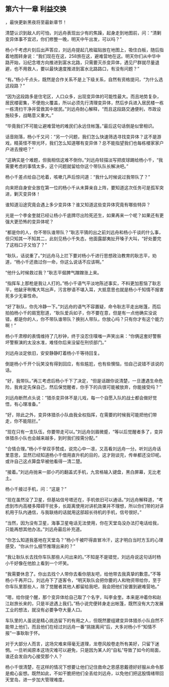 ## 第六十一章 利益交换
，最快更新黑夜将至最新章节！

清楚认识到敌人的可怕，刘远舟表现出少有的焦躁，起身走到地图前，问：“清剿变异体事不宜迟，你们修整一晚，明天中午出发，可以吗？”

杨小千考虑片刻后出声答应，刘远舟提起几枚磁贴放在地图上，吸住白板，随后指着地图转身说：“我们现在在这，258旅在这，避难营地在这。明天你们从中华中路开始，沿纪念塔方向推进到富水北路，只需要灭杀变异体，遇见尸群就尽量退避，也不用救人，要以最快速度推进到富水北路路口，有没有问题？”

“有。”杨小千点头，既然是合作关系不是上下级关系，自然有资格提问，“为什么选这段路？”

“因为这段路多是住宅区，人口众多，出现变异体的可能性最大。而且地势复杂，居民楼密集，不便炮火覆盖，所以必须先行清理变异体，然后步兵进入居民楼一栋一栋清扫干净并营救其中居民。”刘远舟耐心解释，“而且这段路交通便利，市政设施较多，战略意义重大。”

“毕竟我们不可能让避难营地的难民们永远住帐篷。”最后这句话倒是似曾相识。

话音刚落，杨小千又问：“另一个问题，我们怎么快速筛选寻找变异体？这不是游戏，精英怪不带光环，我们怎么知道哪有变异体？总不能指望我们也每栋楼家家户户进去搜吧？”

“这确实是个难题，但我相信这难不倒你。”刘远舟轻描淡写把皮球踢给杨小千，“我需要考虑的事情太多，这个问题就留给你这个带队队长解决吧。”

杨小千差点给自己呛着，咳嗽几声后惊问道：“我什么时候说过我带队了？”

向来把自身安全放在第一位的杨小千从未算亲自上阵，要知道这次任务可是孤军突进，剿灭变异体！

谁知道沿途究竟会遇上多少变异体？谁又知道这些变异体究竟有哪些特异？

光是一个李金奎就已经让杨小千底牌尽出险死还生，如果再来一个呢？如果还有更强大更恐怖的变异体呢？

“都是你的人，你不带队谁带队？”耿志平猜的出之前刘远舟和杨小千谈的什么事，但只知其一不知其二，此刻见杨小千失态，他面露鄙夷扯开嗓子大叫，“好处要完了这档口子又怕了？”

“耿队，话说重了。”刘远舟马上拦下要对杨小千进行思想政治教育的耿志平，劝道，“杨小千还救过你一命，你这么说话不应该啊。”

“他什么时候救过我？”耿志平倔脾气蹭蹭涨上来。

“指挥车上那枪是我让人打的。”杨小千语气平淡地陈述事实，不料更加惹恼了耿志平，他龇牙咧嘴大骂出声，污言秽语不堪入耳，大抵意思也就是杨小千知情不报害死多少无辜性命。

“好了耿队，你先冷静一下。”刘远舟的语气不容置疑，命令耿志平走出帐篷，而后拍拍杨小千的肩宽慰道，“耿队爱兵如子，你不要在意，但是有一点他确实没说错，都是你的人，你不带队谁带队？换别人带队，你放心吗？只有你才有这个能力啊！”

杨小千肃穆的表情维持了几秒钟，终于没忍住噗嗤一声笑出来：“你俩这套好警察坏警察演的太没水准，难怪你后来没留在刑侦部门。”

刘远舟淡定依旧，安安静静盯着杨小千等待回复。

倒是杨小千开个玩笑没有得到回应，有些尴尬，也有些懊恼，怕自己说错不该说的话。

“好，我带队。”再三考虑后杨小千下了决定，“但是话跟你说清楚，一旦遭遇生命危险，我肯定先保自己，然后保觉醒者，你手下的兵很可能被放弃，你能接受吗？”

刘远舟断然点头说：“猎杀变异体不是儿戏，每一个自愿入队的战士都会做好觉悟，有心理准备。”

“好，除此之外，变异体猎杀小队由我全权指挥，在需要的时候我可能把他们带走，你不能阻拦。”

“现在只有一支队伍，你要带走可以。”刘远舟剑眉微蹙，“等以后觉醒者多了，变异体猎杀小队也会越来越多，到时我们按需分配。”

“合情合理。”杨小千举双手赞成，说完心中一凛，又高看刘远舟一分。听刘远舟话里意思，显然已经知道杨小千借用直升机的目的，这才刚谈完，传单都还没印呢。或许自己这点算盘早被他看得一清二楚。

“接着。”刘远舟抛来一部小巧的翻盖式手机，九宫格输入键盘，黑白屏幕，无比老土。

杨小千接过手机，问：“这是？”

“现在虽然没了卫星，但基站信号塔还在，手机依旧可以通话。”刘远舟解释道，“考虑到市内高楼多障碍干扰多，长距离使用对讲机效果并不理想，所以你们带的对讲机用于队内通信，与我联络的话就用这部超长待机的手机，信号很好。”

“当然，因为没有卫星，海事卫星电话无法使用，你在天堂岛没办法打电话给我，只能再想其他办法。”刘远舟最后补充道。

“你怎么知道我基地在天堂岛？”杨小千被吓得直冒冷汗，这才明白当时方玉的心理感受，“你从什么细节推理出来的？”

“我让耿队长去找你车队那些人问出来的。”不知是不是错觉，刘远舟说这句话时杨小千好像在他脸上看到一个坏笑。

“我需要休息了。你出去找个人带你去看你朋友吧，给他带去我真挚的歉意。”不等杨小千再开口，刘远舟下了逐客令，“明天耿队会把你要的人和物资带给你，至于你车队里那些人，除了觉醒者其他人都留给我吧，我会把他们安置到避难营地。”

“嗯，给你提个醒，那个变异体给自己取了个名字，叫李金奎。本来是冲着你和赵江赵旅长来的，只是半途遇上我们。”杨小说完便转身走出帐篷，既然没有大力发展工业的想法，就没有必要争夺大量人口。

车队里的人虽说是精心挑选留下的有用之人，但既然要组建变异体猎杀小队自然不能带上他们，而且他们在经过刘远舟一番“挑拨离间”后，大多对杨小千“知情不报”一事耿耿于怀。

对于大部分人而言，这场灾难来得毫无道理，龙卷风般卷走所有美好，只留下迷惘。一旦听闻原本这场灾难可以避免，只是因为某人的“自私”导致了如今的局面，谁还会发自内心接受那个人？

杨小千很清楚，在这样的情况下想要让他们记住救命之恩感恩戴德好好服从命令那是痴心妄想。既然如此，不如干脆把他们全丢给刘远舟，以免他们把这股情绪带回天堂岛，进一步加大管理难度。

